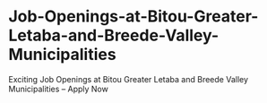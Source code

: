 # Job-Openings-at-Bitou-Greater-Letaba-and-Breede-Valley-Municipalities
Exciting Job Openings at Bitou Greater Letaba and Breede Valley Municipalities – Apply Now
